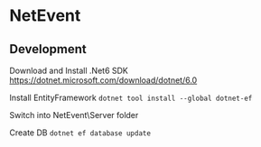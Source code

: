 # NetEvent

## Development

Download and Install .Net6 SDK https://dotnet.microsoft.com/download/dotnet/6.0



Install EntityFramework 
`dotnet tool install --global dotnet-ef`

Switch into NetEvent\Server folder

Create DB
`dotnet ef database update`
